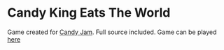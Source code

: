 Candy King Eats The World
=========

Game created for [Candy Jam](http://itch.io/jam/candyjam). Full source included. Game can be played [here](http://virtualtoy.itch.io/candy-king-eats-the-world)
